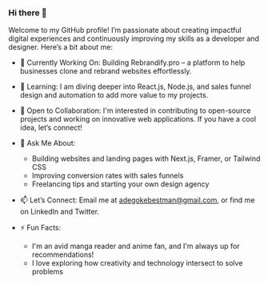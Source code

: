 ### Hi there 👋
Welcome to my GitHub profile! I’m passionate about creating impactful digital experiences and continuously improving my skills as a developer and designer. 
Here’s a bit about me:

<!--
- 🤔 I’m looking for help with 
**Adegokebestman/Adegokebestman** is a ✨ _special_ ✨ repository because its `README.md` (this file) appears on your GitHub profile.
-->

- 🔭 Currently Working On:
  Building Rebrandify.pro – a platform to help businesses clone and rebrand websites effortlessly.

- 🌱 Learning:
  I am diving deeper into React.js, Node.js, and sales funnel design and automation to add more value to my projects.

- 👯 Open to Collaboration:
  I'm interested in contributing to open-source projects and working on innovative web applications. If you have a cool idea, let’s connect!

- 💬 Ask Me About:
  - Building websites and landing pages with Next.js, Framer, or Tailwind CSS
  - Improving conversion rates with sales funnels
  - Freelancing tips and starting your own design agency
    
- 📫 Let’s Connect: Email me at adegokebestman@gmail.com, or find me on LinkedIn and Twitter.

- ⚡ Fun Facts:
  - I'm an avid manga reader and anime fan, and I'm always up for recommendations!
  - I love exploring how creativity and technology intersect to solve problems

